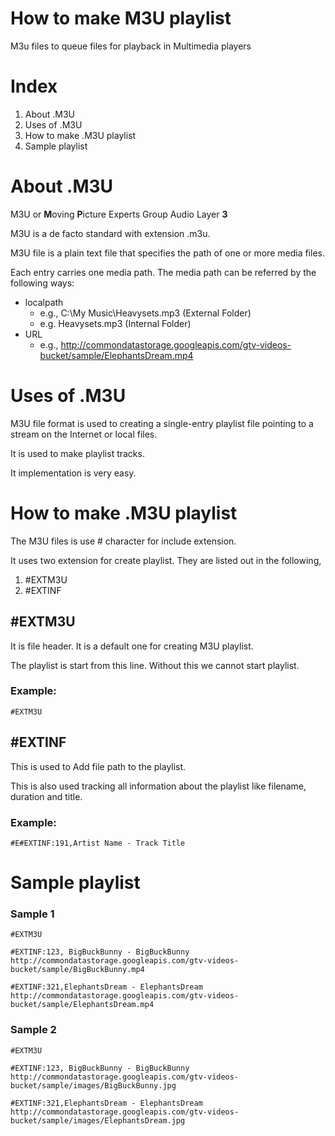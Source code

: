 # How to make M3U playlist

M3u files to queue files for playback in Multimedia players

# Index

1. About .M3U
2. Uses of .M3U
3. How to make .M3U playlist
4. Sample playlist

# About .M3U

M3U or **M**oving **P**icture Experts Group Audio Layer **3**

M3U is a de facto standard with extension .m3u.

M3U file is a plain text file that specifies the path of one or more media files.

Each entry carries one media path. The media path can be referred by the following ways:

- localpath
	- e.g., C:\My Music\Heavysets.mp3 (External Folder)
	- e.g. Heavysets.mp3 (Internal Folder)
- URL
	- e.g., http://commondatastorage.googleapis.com/gtv-videos-bucket/sample/ElephantsDream.mp4


# Uses of .M3U

M3U file format is used to creating a single-entry playlist file pointing to a stream on the Internet or local files.

It is used to make playlist tracks.

It implementation is very easy.

# How to make .M3U playlist

The M3U files is use # character for include extension.

It uses two extension for create playlist. They are listed out in the following,

1. #EXTM3U
2. #EXTINF

## #EXTM3U

It is file header. It is a default one for creating M3U playlist.

The playlist is start from this line. Without this we cannot start playlist.

### Example:

```
#EXTM3U
```

## #EXTINF

This is used to Add file path to the playlist.

This is also used tracking all information about the playlist like filename, duration and title.

### Example:

```
#E#EXTINF:191,Artist Name - Track Title
```

# Sample playlist

### Sample 1

```
#EXTM3U

#EXTINF:123, BigBuckBunny - BigBuckBunny
http://commondatastorage.googleapis.com/gtv-videos-bucket/sample/BigBuckBunny.mp4

#EXTINF:321,ElephantsDream - ElephantsDream
http://commondatastorage.googleapis.com/gtv-videos-bucket/sample/ElephantsDream.mp4
```

### Sample 2

```
#EXTM3U

#EXTINF:123, BigBuckBunny - BigBuckBunny
http://commondatastorage.googleapis.com/gtv-videos-bucket/sample/images/BigBuckBunny.jpg

#EXTINF:321,ElephantsDream - ElephantsDream
http://commondatastorage.googleapis.com/gtv-videos-bucket/sample/images/ElephantsDream.jpg
```
